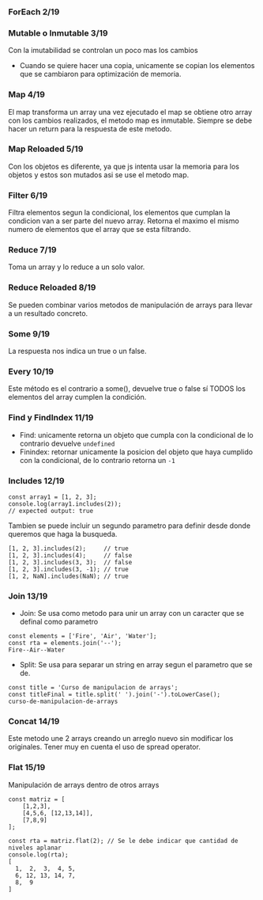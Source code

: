### ForEach 2/19


### Mutable o Inmutable 3/19
Con la imutabilidad se controlan un poco mas los cambios
- Cuando se quiere hacer una copia, unicamente se copian los elementos que se cambiaron para optimización de memoria.

### Map 4/19
El map transforma un array una vez ejecutado el map se obtiene otro array con los cambios realizados, el metodo map es inmutable.
Siempre se debe hacer un return para la respuesta de este metodo.

### Map Reloaded 5/19
Con los objetos es diferente, ya que js intenta usar la memoria para los objetos y estos son mutados asi se use el metodo map.

### Filter 6/19
Filtra elementos segun la condicional, los elementos que cumplan la condicion van a ser parte del nuevo array.
Retorna el maximo el mismo numero de elementos que el array que se esta filtrando.

### Reduce 7/19
Toma un array y lo reduce a un solo valor.

### Reduce Reloaded 8/19
Se pueden combinar varios metodos de manipulación de arrays para llevar a un resultado concreto.

### Some 9/19
La respuesta nos indica un true o un false.

### Every 10/19
Este método es el contrario a some(), devuelve true o false sí TODOS los elementos del array cumplen la condición.

### Find y FindIndex 11/19
- Find: unicamente retorna un objeto que cumpla con la condicional de lo contrario devuelve ```undefined```
- Finindex: retornar unicamente la posicion del objeto que haya cumplido con la condicional, de lo contrario retorna un ```-1```

### Includes 12/19
```
const array1 = [1, 2, 3];
console.log(array1.includes(2));
// expected output: true
```

Tambien se puede incluir un segundo parametro para definir desde donde queremos que haga la busqueda.
```
[1, 2, 3].includes(2);     // true
[1, 2, 3].includes(4);     // false
[1, 2, 3].includes(3, 3);  // false
[1, 2, 3].includes(3, -1); // true
[1, 2, NaN].includes(NaN); // true
```

### Join 13/19
- Join: Se usa como metodo para unir un array con un caracter que se definal como parametro
```
const elements = ['Fire', 'Air', 'Water'];
const rta = elements.join('--');
Fire--Air--Water
```
- Split: Se usa para separar un string en array segun el parametro que se de.
```
const title = 'Curso de manipulacion de arrays';
const titleFinal = title.split(' ').join('-').toLowerCase();
curso-de-manipulacion-de-arrays
```

### Concat 14/19
Este metodo une 2 arrays creando un arreglo nuevo sin modificar los originales.
Tener muy en cuenta el uso de spread operator.

### Flat 15/19
Manipulación de arrays dentro de otros arrays
```
const matriz = [
    [1,2,3],
    [4,5,6, [12,13,14]],
    [7,8,9]
];

const rta = matriz.flat(2); // Se le debe indicar que cantidad de niveles aplanar
console.log(rta);
[
  1,  2,  3,  4, 5,
  6, 12, 13, 14, 7,
  8,  9
]
```